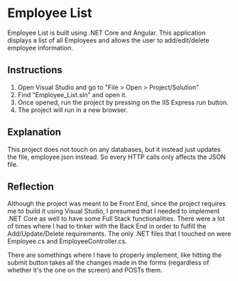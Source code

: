 ﻿# Employee List

Employee List is built using .NET Core and Angular. This application displays a list of all Employees and allows the user to add/edit/delete employee information.

## Instructions

1. Open Visual Studio and go to "File > Open > Project/Solution"
2. Find "Employee_List.sln" and open it.
3. Once opened, run the project by pressing on the IIS Express run button.
4. The project will run in a new browser.

## Explanation

This project does not touch on any databases, but it instead just updates the file, employee.json instead. So every HTTP calls only affects the JSON file.

## Reflection

Although the project was meant to be Front End, since the project requires me to build it using Visual Studio, I presumed that I needed to implement .NET Core as well to have some Full Stack functionalities. There were a lot of times where I had to tinker with the Back End in order to fulfill the Add/Update/Delete requirements. The only .NET files that I touched on were Employee.cs and EmployeeController.cs.

There are somethings where I have to properly implement, like hitting the submit button takes all the changes made in the forms (regardless of whether it's the one on the screen) and POSTs them.